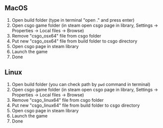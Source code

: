 ## MacOS
1. Open build folder (type in terminal "open ." and press enter)
2. Open csgo game folder (in steam open csgo page in library, Settings -> Properties -> Local files -> Browse)
3. Remove "csgo_osx64" file from csgo folder
4. Put new "csgo_osx64" file from build folder to csgo directory
5. Open csgo page in steam library
6. Launch the game
7. Done

## Linux
1. Open build folder (you can check path by `pwd` command in terminal)
2. Open csgo game folder (in steam open csgo page in library, Settings -> Properties -> Local files -> Browse)
3. Remove "csgo_linux64" file from csgo folder
4. Put new "csgo_linux64" file from build folder to csgo directory
5. Open csgo page in steam library
6. Launch the game
7. Done